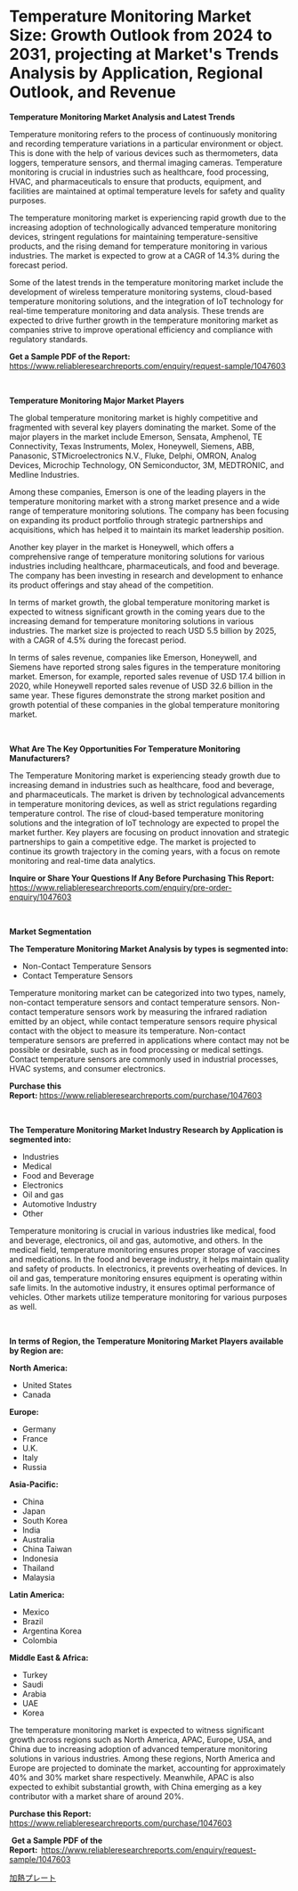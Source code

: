 <p><h1>Temperature Monitoring Market Size: Growth Outlook from 2024 to 2031, projecting at Market's Trends Analysis by Application, Regional Outlook, and Revenue</h1></p><p><strong>Temperature Monitoring Market Analysis and Latest Trends</strong></p>
<p><p>Temperature monitoring refers to the process of continuously monitoring and recording temperature variations in a particular environment or object. This is done with the help of various devices such as thermometers, data loggers, temperature sensors, and thermal imaging cameras. Temperature monitoring is crucial in industries such as healthcare, food processing, HVAC, and pharmaceuticals to ensure that products, equipment, and facilities are maintained at optimal temperature levels for safety and quality purposes.</p><p>The temperature monitoring market is experiencing rapid growth due to the increasing adoption of technologically advanced temperature monitoring devices, stringent regulations for maintaining temperature-sensitive products, and the rising demand for temperature monitoring in various industries. The market is expected to grow at a CAGR of 14.3% during the forecast period.</p><p>Some of the latest trends in the temperature monitoring market include the development of wireless temperature monitoring systems, cloud-based temperature monitoring solutions, and the integration of IoT technology for real-time temperature monitoring and data analysis. These trends are expected to drive further growth in the temperature monitoring market as companies strive to improve operational efficiency and compliance with regulatory standards.</p></p>
<p><strong>Get a Sample PDF of the Report:&nbsp;</strong> <a href="https://www.reliableresearchreports.com/enquiry/request-sample/1047603">https://www.reliableresearchreports.com/enquiry/request-sample/1047603</a></p>
<p>&nbsp;</p>
<p><strong>Temperature Monitoring Major Market Players</strong></p>
<p><p>The global temperature monitoring market is highly competitive and fragmented with several key players dominating the market. Some of the major players in the market include Emerson, Sensata, Amphenol, TE Connectivity, Texas Instruments, Molex, Honeywell, Siemens, ABB, Panasonic, STMicroelectronics N.V., Fluke, Delphi, OMRON, Analog Devices, Microchip Technology, ON Semiconductor, 3M, MEDTRONIC, and Medline Industries.</p><p>Among these companies, Emerson is one of the leading players in the temperature monitoring market with a strong market presence and a wide range of temperature monitoring solutions. The company has been focusing on expanding its product portfolio through strategic partnerships and acquisitions, which has helped it to maintain its market leadership position.</p><p>Another key player in the market is Honeywell, which offers a comprehensive range of temperature monitoring solutions for various industries including healthcare, pharmaceuticals, and food and beverage. The company has been investing in research and development to enhance its product offerings and stay ahead of the competition.</p><p>In terms of market growth, the global temperature monitoring market is expected to witness significant growth in the coming years due to the increasing demand for temperature monitoring solutions in various industries. The market size is projected to reach USD 5.5 billion by 2025, with a CAGR of 4.5% during the forecast period.</p><p>In terms of sales revenue, companies like Emerson, Honeywell, and Siemens have reported strong sales figures in the temperature monitoring market. Emerson, for example, reported sales revenue of USD 17.4 billion in 2020, while Honeywell reported sales revenue of USD 32.6 billion in the same year. These figures demonstrate the strong market position and growth potential of these companies in the global temperature monitoring market.</p></p>
<p>&nbsp;</p>
<p><strong>What Are The Key Opportunities For Temperature Monitoring Manufacturers?</strong></p>
<p><p>The Temperature Monitoring market is experiencing steady growth due to increasing demand in industries such as healthcare, food and beverage, and pharmaceuticals. The market is driven by technological advancements in temperature monitoring devices, as well as strict regulations regarding temperature control. The rise of cloud-based temperature monitoring solutions and the integration of IoT technology are expected to propel the market further. Key players are focusing on product innovation and strategic partnerships to gain a competitive edge. The market is projected to continue its growth trajectory in the coming years, with a focus on remote monitoring and real-time data analytics.</p></p>
<p><strong>Inquire or Share Your Questions If Any Before Purchasing This Report:</strong> <a href="https://www.reliableresearchreports.com/enquiry/pre-order-enquiry/1047603">https://www.reliableresearchreports.com/enquiry/pre-order-enquiry/1047603</a></p>
<p>&nbsp;</p>
<p><strong>Market Segmentation</strong></p>
<p><strong>The Temperature Monitoring Market Analysis by types is segmented into:</strong></p>
<p><ul><li>Non-Contact Temperature Sensors</li><li>Contact Temperature Sensors</li></ul></p>
<p><p>Temperature monitoring market can be categorized into two types, namely, non-contact temperature sensors and contact temperature sensors. Non-contact temperature sensors work by measuring the infrared radiation emitted by an object, while contact temperature sensors require physical contact with the object to measure its temperature. Non-contact temperature sensors are preferred in applications where contact may not be possible or desirable, such as in food processing or medical settings. Contact temperature sensors are commonly used in industrial processes, HVAC systems, and consumer electronics.</p></p>
<p><strong>Purchase this Report:&nbsp;</strong><a href="https://www.reliableresearchreports.com/purchase/1047603">https://www.reliableresearchreports.com/purchase/1047603</a></p>
<p>&nbsp;</p>
<p><strong>The Temperature Monitoring Market Industry Research by Application is segmented into:</strong></p>
<p><ul><li>Industries</li><li>Medical</li><li>Food and Beverage</li><li>Electronics</li><li>Oil and gas</li><li>Automotive Industry</li><li>Other</li></ul></p>
<p><p>Temperature monitoring is crucial in various industries like medical, food and beverage, electronics, oil and gas, automotive, and others. In the medical field, temperature monitoring ensures proper storage of vaccines and medications. In the food and beverage industry, it helps maintain quality and safety of products. In electronics, it prevents overheating of devices. In oil and gas, temperature monitoring ensures equipment is operating within safe limits. In the automotive industry, it ensures optimal performance of vehicles. Other markets utilize temperature monitoring for various purposes as well.</p></p>
<p>&nbsp;</p>
<p><strong>In terms of Region, the Temperature Monitoring Market Players available by Region are:</strong></p>
<p>
    <p> <strong> North America: </strong>
        <ul>
            <li>United States</li>
            <li>Canada</li>
        </ul>
        </p> 
    <p> <strong> Europe: </strong>
        <ul>
            <li>Germany</li>
            <li>France</li>
            <li>U.K.</li>
            <li>Italy</li>
            <li>Russia</li>
        </ul>
        </p> 
    <p> <strong> Asia-Pacific: </strong>
        <ul>
            <li>China</li>
            <li>Japan</li>
            <li>South Korea</li>
            <li>India</li>
            <li>Australia</li>
            <li>China Taiwan</li>
            <li>Indonesia</li>
            <li>Thailand</li>
            <li>Malaysia</li>
        </ul>
        </p> 
    <p> <strong> Latin America: </strong>
        <ul>
            <li>Mexico</li>
            <li>Brazil</li>
            <li>Argentina Korea</li>
            <li>Colombia</li>
        </ul>
        </p> 
    <p> <strong> Middle East & Africa: </strong>
        <ul>
            <li>Turkey</li>
            <li>Saudi</li>
            <li>Arabia</li>
            <li>UAE</li>
            <li>Korea</li>
        </ul>
    </p>
    </p>
<p><p>The temperature monitoring market is expected to witness significant growth across regions such as North America, APAC, Europe, USA, and China due to increasing adoption of advanced temperature monitoring solutions in various industries. Among these regions, North America and Europe are projected to dominate the market, accounting for approximately 40% and 30% market share respectively. Meanwhile, APAC is also expected to exhibit substantial growth, with China emerging as a key contributor with a market share of around 20%.</p></p>
<p><strong>Purchase this Report: </strong><a href="https://www.reliableresearchreports.com/purchase/1047603">https://www.reliableresearchreports.com/purchase/1047603</a></p>
<p>&nbsp;<strong>Get a Sample PDF of the Report:&nbsp;&nbsp;</strong><a href="https://www.reliableresearchreports.com/enquiry/request-sample/1047603">https://www.reliableresearchreports.com/enquiry/request-sample/1047603</a></p>
<p><strong></strong></p>
<p><p><a href="https://github.com/lababdou/Market-Research-Report-List-3/blob/main/384485011432.md">加熱プレート</a></p></p>